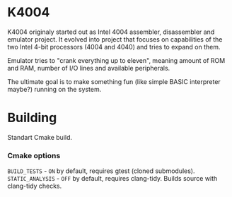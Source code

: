 # K4004
K4004 originaly started out as Intel 4004 assembler, disassembler and emulator project.
It evolved into project that focuses on capabilities of the two Intel 4-bit processors (4004 and 4040) and tries to expand on them.

Emulator tries to "crank everything up to eleven", meaning amount of ROM and RAM, number of I/O lines and available peripherals.

The ultimate goal is to make something fun (like simple BASIC interpreter maybe?) running on the system.

# Building
Standart Cmake build.

### Cmake options
`BUILD_TESTS` - `ON` by default, requires gtest (cloned submodules).
`STATIC_ANALYSIS` - `OFF` by default, requires clang-tidy. Builds source with clang-tidy checks.

